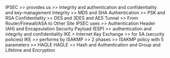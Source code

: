 IPSEC >> provides us >> Integrity and authentication and confidentiality and key-management
Integrity >> MD5 and SHA
Authentication >> PSK and RSA
Confidentiality >> DES and 3DES and AES
Tunnel >> From Router/Firewall/ASA to Other Site
IPSEC uses >> Authentication Header (AH) and Encapsulation Security Payload (ESP) >> authentication and integrity and confidentiality
IKE > Internet Key Exchange >> for SA (security policies)
IKE >> performs by ISAKMP >> 2 phases >> ISAKMP policy with 5 parameters >> HAGLE
HAGLE >> Hash and Authentication and Group and Lifetime and Encryption

